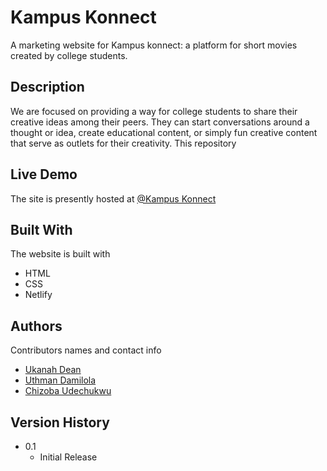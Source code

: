 # Kampus Konnect

A marketing website for Kampus konnect: a platform for short movies created by college students.

## Description

We are focused on providing a way for college students to share their creative ideas among their peers. They can start conversations around a thought or idea, create educational content, or simply fun creative content that serve as outlets for their creativity. This repository 

## Live Demo

The site is presently hosted at [@Kampus Konnect](https://kampus-konnect.netlify.app)

## Built With

The website is built with
- HTML
- CSS
- Netlify

## Authors

Contributors names and contact info

- [Ukanah Dean](https://github.com/orgs/zuri-training/people/Harrylever)
- [Uthman Damilola](https://github.com/orgs/zuri-training/people/D-uth)
- [Chizoba Udechukwu](https://github.com/orgs/zuri-training/people/videlleudeh)

## Version History

* 0.1
    * Initial Release
